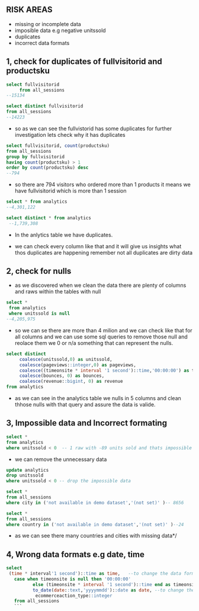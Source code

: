 ## RISK AREAS
* missing or incomplete data
* imposible data e.g negative unitssold
* duplicates
* incorrect data formats 



## 1, check for duplicates of fullvisitorid and productsku

```sql
select fullvisitorid 
     from all_sessions
--15134 
```

```sql
select distinct fullvisitorid 
from all_sessions
--14223
```

* so as we can see the fullvistorid has some duplicates for further investigation lets check why it has duplicates 

```sql
select fullvisitorid, count(productsku)
from all_sessions
group by fullvisitorid
having count(productsku) > 1
order by count(productsku) desc
--794
```

* so there are 794 visitors who ordered more than 1 products it means we have fullvisitorid which is more than 1 session

 ```sql
 select * from analytics
 --4,301,122 
 ```
 
``` sql
select distinct * from analytics
 --1,739,308
 ```

* In the anlytics table we have duplicates.

* we can check every column like that and it will give us insights what thos duplicates are happening remember not all duplicates are dirty data

## 2, check for nulls

* as we discovered when we clean the data there are plenty of columns and raws within the tables with
  null
  
 ```sql
 select * 
  from analytics
  where unitssold is null
--4,205,975
```
 
 * so we can se there are more than 4 milion and we can check like that for all columns and we can use some sql queries to remove those null and reolace them we 
	 0 or n/a something that can represent the nulls.

```sql
select distinct
	 coalesce(unitssold,0) as unitssold,
	 coalesce(pageviews::integer,0) as pageviews,
	 coalesce((timeonsite * interval '1 second')::time,'00:00:00') as timeonsite,
	 coalesce(bounces, 0) as bounces,
	 coalesce(revenue::bigint, 0) as revenue
from analytics
```

* as we can see in the analytics table we nulls in 5 columns and clean thhose nulls with that query
   and assure the data is valide.

 ## 3, Impossible data and Incorrect formating
  
  ```sql
  select * 
  from analytics
  where unitssold < 0  -- 1 raw with -89 units sold and thats impossible
  ```

* we can remove the unnecessary data
 ```sql
 update analytics
 drop unitssold
 where unitssold < 0 -- drop the impossible data
 ```

 ```sql
 select *
 from all_sessions
 where city in ('not available in demo dataset','(not set)' )-- 8656 
 ```

 ```sql
 select *
 from all_sessions
 where country in ('not available in demo dataset','(not set)' )--24
 ```

 * as we can see there many countries and cities with missing data*/

 ## 4, Wrong data formats e.g date, time 

 ```sql
 select 
  (time * interval'1 second')::time as time,   --to change the data format in to time
	case when timeonsite is null then '00:00:00'
	       else (timeonsite * interval '1 second')::time end as timeonsite,
		   to_date(date::text,'yyyymmdd')::date as date, --to change the data format in to date format
		    ecommerceaction_type::integer
	from all_sessions
	```



